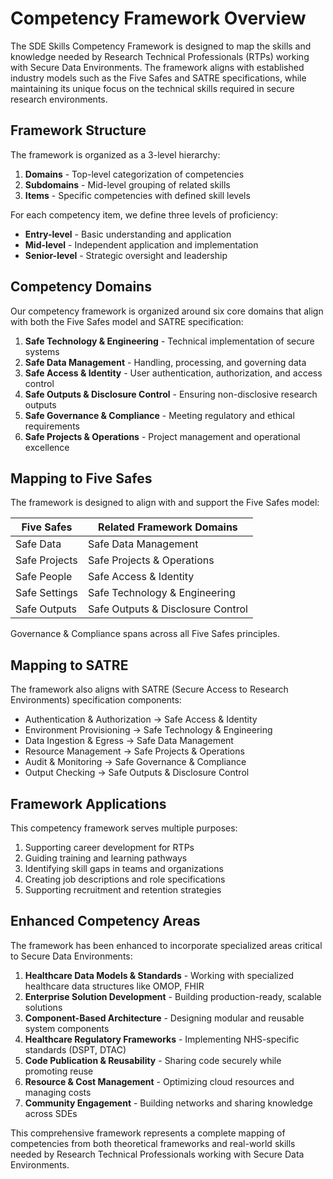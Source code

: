 # Competency Framework Overview

The SDE Skills Competency Framework is designed to map the skills and knowledge needed by Research Technical Professionals (RTPs) working with Secure Data Environments. The framework aligns with established industry models such as the Five Safes and SATRE specifications, while maintaining its unique focus on the technical skills required in secure research environments.

## Framework Structure

The framework is organized as a 3-level hierarchy:

1. **Domains** - Top-level categorization of competencies
2. **Subdomains** - Mid-level grouping of related skills
3. **Items** - Specific competencies with defined skill levels

For each competency item, we define three levels of proficiency:
- **Entry-level** - Basic understanding and application
- **Mid-level** - Independent application and implementation
- **Senior-level** - Strategic oversight and leadership

## Competency Domains

Our competency framework is organized around six core domains that align with both the Five Safes model and SATRE specification:

1. **Safe Technology & Engineering** - Technical implementation of secure systems
2. **Safe Data Management** - Handling, processing, and governing data
3. **Safe Access & Identity** - User authentication, authorization, and access control
4. **Safe Outputs & Disclosure Control** - Ensuring non-disclosive research outputs
5. **Safe Governance & Compliance** - Meeting regulatory and ethical requirements
6. **Safe Projects & Operations** - Project management and operational excellence

## Mapping to Five Safes

The framework is designed to align with and support the Five Safes model:

| Five Safes | Related Framework Domains |
|------------|---------------------------|
| Safe Data | Safe Data Management |
| Safe Projects | Safe Projects & Operations |
| Safe People | Safe Access & Identity |
| Safe Settings | Safe Technology & Engineering |
| Safe Outputs | Safe Outputs & Disclosure Control |

Governance & Compliance spans across all Five Safes principles.

## Mapping to SATRE

The framework also aligns with SATRE (Secure Access to Research Environments) specification components:

- Authentication & Authorization → Safe Access & Identity
- Environment Provisioning → Safe Technology & Engineering
- Data Ingestion & Egress → Safe Data Management
- Resource Management → Safe Projects & Operations
- Audit & Monitoring → Safe Governance & Compliance
- Output Checking → Safe Outputs & Disclosure Control

## Framework Applications

This competency framework serves multiple purposes:

1. Supporting career development for RTPs
2. Guiding training and learning pathways
3. Identifying skill gaps in teams and organizations
4. Creating job descriptions and role specifications
5. Supporting recruitment and retention strategies

## Enhanced Competency Areas

The framework has been enhanced to incorporate specialized areas critical to Secure Data Environments:

1. **Healthcare Data Models & Standards** - Working with specialized healthcare data structures like OMOP, FHIR
2. **Enterprise Solution Development** - Building production-ready, scalable solutions
3. **Component-Based Architecture** - Designing modular and reusable system components
4. **Healthcare Regulatory Frameworks** - Implementing NHS-specific standards (DSPT, DTAC)
5. **Code Publication & Reusability** - Sharing code securely while promoting reuse
6. **Resource & Cost Management** - Optimizing cloud resources and managing costs
7. **Community Engagement** - Building networks and sharing knowledge across SDEs

This comprehensive framework represents a complete mapping of competencies from both theoretical frameworks and real-world skills needed by Research Technical Professionals working with Secure Data Environments.
